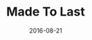 ---
title: "Made To Last"
speaker: "Barry Gin"
date: "2016-08-21"
sermonUrl: "//35.190.93.184/sermons/20160821_sunday_barry_gin_made_to_last.mp3"
---